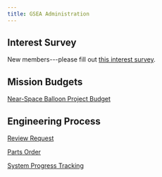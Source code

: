 ```yaml
---
title: GSEA Administration
---
```


## Interest Survey
New members---please fill out [this interest survey](https://docs.google.com/forms/d/1hbgW_l3n2HQUzWB5rlXyv5gJFXY0-ZD7rmXqbbgr6tU/viewform).

## Mission Budgets

[Near-Space Balloon Project Budget](/assets/balloon-budget.pdf)


<div class="membersonly" markdown="1">

## Engineering Process

[Review Request](https://docs.google.com/forms/d/1yAU-LYgOhWULHwe9Ejq0_dmjwOMEtClFsM5wlTzklH8/viewform?entry.1003946160&entry.548196545&entry.440845126=2)

[Parts Order](https://docs.google.com/forms/d/1hhSpG48cjOC3B4VpkQMxftGJdfarbLL_ZKpN8BTPjto/viewform)

[System Progress Tracking](https://docs.google.com/document/d/1BPysrvO8gSOnd8NBbkP2i5snh8qwPDoDyeyJ6W0BSR4/edit?usp=sharing)

</div>
